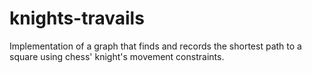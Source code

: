 # knights-travails

Implementation of a graph that finds and records the shortest path to a square using chess' knight's movement constraints.
